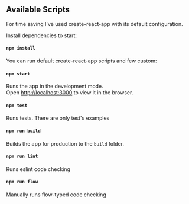 
## Available Scripts

For time saving I've used create-react-app with its default configuration.

Install dependencies to start:
#### `npm install`
 
You can run default create-react-app scripts and few custom:

#### `npm start`
Runs the app in the development mode.<br>
Open [http://localhost:3000](http://localhost:3000) to view it in the browser.

#### `npm test`
Runs tests. There are only test's examples

#### `npm run build`
Builds the app for production to the `build` folder.<br>

#### `npm run lint`
Runs eslint code checking

#### `npm run flow`
Manually runs flow-typed code checking


### 

